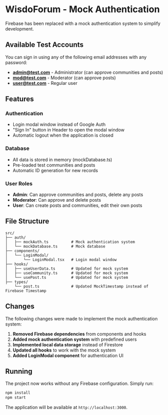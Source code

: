 # WisdoForum - Mock Authentication

Firebase has been replaced with a mock authentication system to simplify development.

## Available Test Accounts

You can sign in using any of the following email addresses with any password:

- **admin@test.com** - Administrator (can approve communities and posts)
- **mod@test.com** - Moderator (can approve posts)  
- **user@test.com** - Regular user

## Features

### Authentication
- Login modal window instead of Google Auth
- "Sign In" button in Header to open the modal window
- Automatic logout when the application is closed

### Database
- All data is stored in memory (mockDatabase.ts)
- Pre-loaded test communities and posts
- Automatic ID generation for new records

### User Roles
- **Admin**: Can approve communities and posts, delete any posts
- **Moderator**: Can approve and delete posts
- **User**: Can create posts and communities, edit their own posts

## File Structure

```
src/
├── auth/
│   ├── mockAuth.ts          # Mock authentication system
│   └── mockDatabase.ts      # Mock database
├── components/
│   └── LoginModal/
│       └── LoginModal.tsx   # Login modal window
├── hooks/
│   ├── useUserData.ts       # Updated for mock system
│   ├── useCommunity.ts      # Updated for mock system
│   └── usePost.ts           # Updated for mock system
├── types/
    └── post.ts              # Updated MockTimestamp instead of Firebase Timestamp
```

## Changes

The following changes were made to implement the mock authentication system:

1. **Removed Firebase dependencies** from components and hooks
2. **Added mock authentication system** with predefined users
3. **Implemented local data storage** instead of Firestore
4. **Updated all hooks** to work with the mock system
5. **Added LoginModal component** for authentication UI

## Running

The project now works without any Firebase configuration. Simply run:

```bash
npm install
npm start
```

The application will be available at `http://localhost:3000`.
